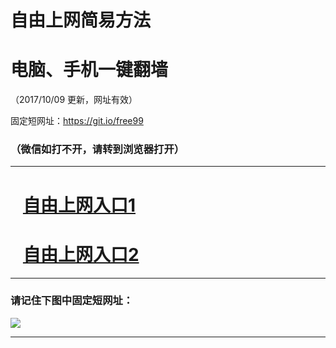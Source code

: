 ﻿# 自由上网简易方法

# 电脑、手机一键翻墙

（2017/10/09 更新，网址有效）

固定短网址：https://git.io/free99

### （微信如打不开，请转到浏览器打开）


***





# &nbsp;&nbsp; <a href="http://ft2991615472.fwq-tz-1001.info/fwqtz01.html?t=100900130151 " target="_blank">自由上网入口1</a>
# &nbsp;&nbsp; <a href="http://ft2534128053.fwq-tz-1002.info/fwqtz02.html?t=100900129655 " target="_blank">自由上网入口2</a>
***

### 请记住下图中固定短网址：

<img src="https://s3-us-west-2.amazonaws.com/fwq-1001/yjfq-20170905okok.png" /> 


***

